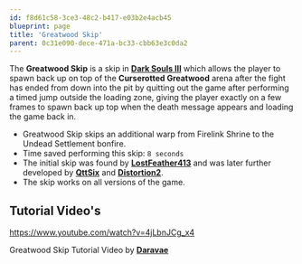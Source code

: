 ```yaml
---
id: f8d61c58-3ce3-48c2-b417-e03b2e4acb45
blueprint: page
title: 'Greatwood Skip'
parent: 0c31e090-dece-471a-bc33-cbb63e3c0da2
---
```

The **Greatwood Skip** is a skip in [**Dark Souls III**](/darksouls3) which allows the player to spawn back up on top of the **Curserotted Greatwood** arena after the fight has ended from down into the pit
by quitting out the game after performing a timed jump outside the loading zone, giving the player exactly on a few frames to spawn back up top when the death message appears and loading the game back in.

- Greatwood Skip skips an additional warp from Firelink Shrine to the Undead Settlement bonfire.
- Time saved performing this skip: `8 seconds`
- The initial skip was found by [**LostFeather413**](//youtube.com/user/LostFeather413) and was later further developed by [**QttSix**](//youtube.com/channel/UCYyN9tPlLZWbzcsdqDjvVGA) and [**Distortion2**](//twitch.tv/distortion2).
- The skip works on all versions of the game.

## Tutorial Video's

https://www.youtube.com/watch?v=4jLbnJCg_x4

Greatwood Skip Tutorial Video by [**Daravae**](//youtube.com/channel/UCJfaOOdIY59sz_Y-Hs4lT3A)
